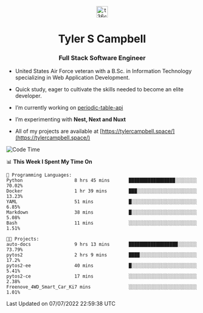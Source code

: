<p align="center">
<a href="https://www.linkedin.com/in/t36campbell" target="blank"><img align="center" src="https://ik.imagekit.io/t36campbell/Portfolio/linkedin.png.original_m8bbGgPh6.png" alt="t36campbell" height="30" width="30" /></a>
</p>
<h1 align="center">Tyler S Campbell</h1>
<h3 align="center">Full Stack Software Engineer</h3>

* United States Air Force veteran with a B.Sc. in Information Technology specializing in Web Application Development. 

* Quick study, eager to cultivate the skills needed to become an elite developer.

* I’m currently working on [periodic-table-api](https://github.com/t36campbell/periodic-table-api)

* I’m experimenting with **Nest, Next and Nuxt**

* All of my projects are available at [https://tylercampbell.space/](https://tylercampbell.space/)

<!--START_SECTION:waka-->
![Code Time](http://img.shields.io/badge/Code%20Time-1%2C696%20hrs%2054%20mins-blue)

📊 **This Week I Spent My Time On** 

```text
💬 Programming Languages: 
Python                   8 hrs 45 mins       █████████████████░░░░░░░░   70.02% 
Docker                   1 hr 39 mins        ███░░░░░░░░░░░░░░░░░░░░░░   13.23% 
YAML                     51 mins             █░░░░░░░░░░░░░░░░░░░░░░░░   6.85% 
Markdown                 38 mins             █░░░░░░░░░░░░░░░░░░░░░░░░   5.08% 
Bash                     11 mins             ░░░░░░░░░░░░░░░░░░░░░░░░░   1.51%

🐱‍💻 Projects: 
auto-docs                9 hrs 13 mins       ██████████████████░░░░░░░   73.79% 
pytos2                   2 hrs 9 mins        ████░░░░░░░░░░░░░░░░░░░░░   17.2% 
pytos2-ee                40 mins             █░░░░░░░░░░░░░░░░░░░░░░░░   5.41% 
pytos2-ce                17 mins             ░░░░░░░░░░░░░░░░░░░░░░░░░   2.38% 
Freenove_4WD_Smart_Car_Ki7 mins              ░░░░░░░░░░░░░░░░░░░░░░░░░   1.01%

```


 Last Updated on 07/07/2022 22:59:38 UTC
<!--END_SECTION:waka-->
